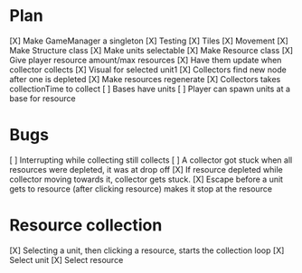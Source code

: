 # Plan

[X] Make GameManager a singleton
[X] Testing
[X] Tiles
[X] Movement
[X] Make Structure class
[X] Make units selectable
[X] Make Resource class
[X] Give player resource amount/max resources
[X] Have them update when collector collects
[X] Visual for selected unit1
[X] Collectors find new node after one is depleted
[X] Make resources regenerate
[X] Collectors takes collectionTime to collect
[ ] Bases have units
[ ] Player can spawn units at a base for resource

# Bugs

[ ] Interrupting while collecting still collects
[ ] A collector got stuck when all resources were depleted, it was at drop off
[X] If resource depleted while collector moving towards it, collector gets stuck.
[X] Escape before a unit gets to resource (after clicking resource) makes it stop at the resource

# Resource collection

[X] Selecting a unit, then clicking a resource, starts the collection loop
[X] Select unit
[X] Select resource
